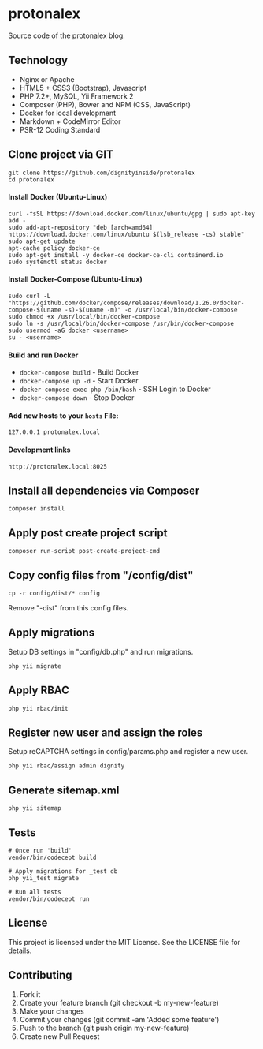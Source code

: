 # protonalex

Source code of the protonalex blog.

## Technology

- Nginx or Apache
- HTML5 + CSS3 (Bootstrap), Javascript
- PHP 7.2+, MySQL, Yii Framework 2
- Composer (PHP), Bower and NPM (CSS, JavaScript)
- Docker for local development
- Markdown + CodeMirror Editor
- PSR-12 Coding Standard

## Clone project via GIT

```
git clone https://github.com/dignityinside/protonalex
cd protonalex
```

#### Install Docker (Ubuntu-Linux)

```
curl -fsSL https://download.docker.com/linux/ubuntu/gpg | sudo apt-key add -
sudo add-apt-repository "deb [arch=amd64] https://download.docker.com/linux/ubuntu $(lsb_release -cs) stable"
sudo apt-get update
apt-cache policy docker-ce
sudo apt-get install -y docker-ce docker-ce-cli containerd.io
sudo systemctl status docker
```


#### Install Docker-Compose (Ubuntu-Linux)

```
sudo curl -L "https://github.com/docker/compose/releases/download/1.26.0/docker-compose-$(uname -s)-$(uname -m)" -o /usr/local/bin/docker-compose
sudo chmod +x /usr/local/bin/docker-compose
sudo ln -s /usr/local/bin/docker-compose /usr/bin/docker-compose
sudo usermod -aG docker <username>
su - <username>
```

#### Build and run Docker

- `docker-compose build` - Build Docker
- `docker-compose up -d` - Start Docker
- `docker-compose exec php /bin/bash` - SSH Login to Docker
- `docker-compose down` - Stop Docker

#### Add new hosts to your `hosts` File:

```
127.0.0.1 protonalex.local
```

#### Development links
```
http://protonalex.local:8025
```

## Install all dependencies via Composer

```
composer install
```

## Apply post create project script

```
composer run-script post-create-project-cmd
```

## Copy config files from "/config/dist"

```
cp -r config/dist/* config
```

Remove "-dist" from this config files.

## Apply migrations

Setup DB settings in "config/db.php" and run migrations.

```
php yii migrate
```

## Apply RBAC

```
php yii rbac/init 
```

## Register new user and assign the roles

Setup reCAPTCHA settings in config/params.php and register a new user.

```
php yii rbac/assign admin dignity
```

## Generate sitemap.xml

```
php yii sitemap
```

## Tests

```
# Once run 'build'
vendor/bin/codecept build

# Apply migrations for _test db
php yii_test migrate

# Run all tests
vendor/bin/codecept run
```

## License
This project is licensed under the MIT License. See the LICENSE file for details.

## Contributing
1. Fork it
2. Create your feature branch (git checkout -b my-new-feature)
3. Make your changes
4. Commit your changes (git commit -am 'Added some feature')
5. Push to the branch (git push origin my-new-feature)
6. Create new Pull Request
